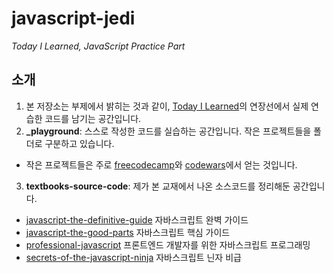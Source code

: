 # javascript-jedi
_Today I Learned, JavaScript Practice Part_



## 소개
1. 본 저장소는 부제에서 밝히는 것과 같이, [Today I Learned](https://github.com/joeunha/TIL)의 연장선에서 실제 연습한 코드를 남기는 공간입니다.
2. **_playground**: 스스로 작성한 코드를 실습하는 공간입니다. 작은 프로젝트들을 폴더로 구분하고 있습니다.
  - 작은 프로젝트들은 주로 [freecodecamp](https://www.freecodecamp.com)와 [codewars](https://www.codewars.com/r/2yvj5g
)에서 얻는 것입니다.
3. **textbooks-source-code**: 제가 본 교재에서 나온 소스코드를 정리해둔 공간입니다.
  - [javascript-the-definitive-guide](http://book.naver.com/bookdb/book_detail.nhn?bid=4561033) 자바스크립트 완벽 가이드
  - [javascript-the-good-parts](http://book.naver.com/bookdb/book_detail.nhn?bid=4774270) 자바스크립트 핵심 가이드
  - [professional-javascript](http://book.naver.com/bookdb/book_detail.nhn?bid=7204207) 프론트엔드 개발자를 위한 자바스크립트 프로그래밍
  - [secrets-of-the-javascript-ninja](http://book.naver.com/bookdb/book_detail.nhn?bid=7466145) 자바스크립트 닌자 비급
